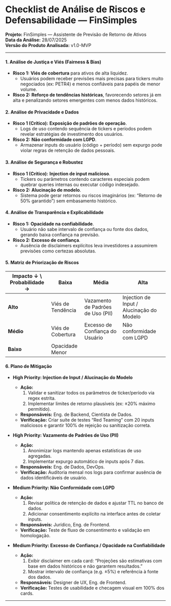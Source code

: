 # Checklist de Análise de Riscos e Defensabilidade — FinSimples  
**Projeto:** FinSimples — Assistente de Previsão de Retorno de Ativos  
**Data da Análise:** 28/07/2025  
**Versão do Produto Analisada:** v1.0-MVP  

---

#### 1. Análise de Justiça e Viés (Fairness & Bias)
- **Risco 1:** **Viés de cobertura** para ativos de alta liquidez.  
  - Usuários podem receber previsões mais precisas para tickers muito negociados (ex: PETR4) e menos confiáveis para papéis de menor volume.  
- **Risco 2:** **Reforço de tendências históricas**, favorecendo setores já em alta e penalizando setores emergentes com menos dados históricos.  

#### 2. Análise de Privacidade e Dados
- **Risco 1 (Crítico):** **Exposição de padrões de operação**.  
  - Logs de uso contendo sequência de tickers e períodos podem revelar estratégias de investimento dos usuários.  
- **Risco 2:** **Não conformidade com LGPD**.  
  - Armazenar inputs do usuário (código + período) sem expurgo pode violar regras de retenção de dados pessoais.  

#### 3. Análise de Segurança e Robustez
- **Risco 1 (Crítico):** **Injection de input malicioso**.  
  - Tickers ou parâmetros contendo caracteres especiais podem quebrar queries internas ou executar código indesejado.  
- **Risco 2:** **Alucinação de modelo**.  
  - Sistema pode gerar retornos ou riscos imaginários (ex: “Retorno de 50% garantido”) sem embasamento histórico.  

#### 4. Análise de Transparência e Explicabilidade
- **Risco 1:** **Opacidade na confiabilidade**.  
  - Usuário não sabe intervalo de confiança ou fonte dos dados, gerando baixa confiança na previsão.  
- **Risco 2:** **Excesso de confiança**.  
  - Ausência de disclaimers explícitos leva investidores a assumirem previsões como certezas absolutas.  

#### 5. Matriz de Priorização de Riscos

| Impacto ↓ \ Probabilidade → | Baixa               | Média                               | Alta                                            |
|-----------------------------|---------------------|-------------------------------------|-------------------------------------------------|
| **Alto**                    | Viés de Tendência   | Vazamento de Padrões de Uso (PII)   | Injection de Input / Alucinação do Modelo       |
| **Médio**                   | Viés de Cobertura   | Excesso de Confiança do Usuário     | Não conformidade com LGPD                       |
| **Baixo**                   | Opacidade Menor     |                                     |                                                 |

#### 6. Plano de Mitigação
- **High Priority: Injection de Input / Alucinação do Modelo**  
  - **Ação:**  
    1. Validar e sanitizar todos os parâmetros de ticker/período via regex estrita.  
    2. Implementar limites de retorno plausíveis (ex: ±20% máximo permitido).  
  - **Responsáveis:** Eng. de Backend, Cientista de Dados.  
  - **Verificação:** Criar suíte de testes “Red Teaming” com 20 inputs maliciosos e garantir 100% de rejeição ou sanitização correta.

- **High Priority: Vazamento de Padrões de Uso (PII)**  
  - **Ação:**  
    1. Anonimizar logs mantendo apenas estatísticas de uso agregadas.  
    2. Implementar expurgo automático de inputs após 7 dias.  
  - **Responsáveis:** Eng. de Dados, DevOps.  
  - **Verificação:** Auditoria mensal nos logs para confirmar ausência de dados identificáveis de usuário.

- **Medium Priority: Não Conformidade com LGPD**  
  - **Ação:**  
    1. Revisar política de retenção de dados e ajustar TTL no banco de dados.  
    2. Adicionar consentimento explícito na interface antes de coletar inputs.  
  - **Responsáveis:** Jurídico, Eng. de Frontend.  
  - **Verificação:** Teste de fluxo de consentimento e validação em homologação.

- **Medium Priority: Excesso de Confiança / Opacidade na Confiabilidade**  
  - **Ação:**  
    1. Exibir disclaimer em cada card: “Projeções são estimativas com base em dados históricos e não garantem resultados.”  
    2. Mostrar intervalo de confiança (e.g. ±5%) e referência à fonte dos dados.  
  - **Responsáveis:** Designer de UX, Eng. de Frontend.  
  - **Verificação:** Testes de usabilidade e checagem visual em 100% dos cards.

---

